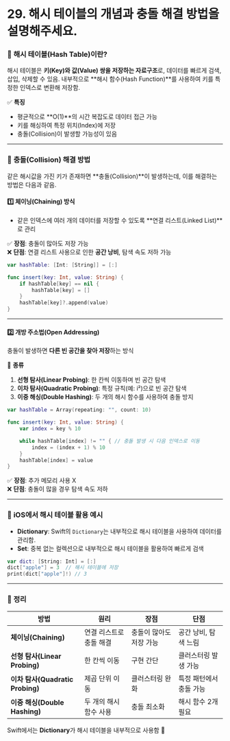#  29. 해시 테이블의 개념과 충돌 해결 방법을 설명해주세요.

### 🔹 **해시 테이블(Hash Table)이란?**  
해시 테이블은 **키(Key)와 값(Value) 쌍을 저장하는 자료구조**로, 데이터를 빠르게 검색, 삽입, 삭제할 수 있음. 내부적으로 **해시 함수(Hash Function)**를 사용하여 키를 특정한 인덱스로 변환해 저장함.  

✅ **특징**  
- 평균적으로 **O(1)**의 시간 복잡도로 데이터 접근 가능  
- 키를 해싱하여 특정 위치(Index)에 저장  
- 충돌(Collision)이 발생할 가능성이 있음  

---

### 🔹 **충돌(Collision) 해결 방법**  
같은 해시값을 가진 키가 존재하면 **충돌(Collision)**이 발생하는데, 이를 해결하는 방법은 다음과 같음.  

#### 1️⃣ **체이닝(Chaining) 방식**  
- 같은 인덱스에 여러 개의 데이터를 저장할 수 있도록 **연결 리스트(Linked List)**로 관리  

✅ **장점**: 충돌이 많아도 저장 가능  
❌ **단점**: 연결 리스트 사용으로 인한 **공간 낭비**, 탐색 속도 저하 가능  

```swift
var hashTable: [Int: [String]] = [:]

func insert(key: Int, value: String) {
    if hashTable[key] == nil {
        hashTable[key] = []
    }
    hashTable[key]?.append(value)
}
```

---

#### 2️⃣ **개방 주소법(Open Addressing)**  
충돌이 발생하면 **다른 빈 공간을 찾아 저장**하는 방식  

📌 **종류**  
1. **선형 탐사(Linear Probing)**: 한 칸씩 이동하며 빈 공간 탐색  
2. **이차 탐사(Quadratic Probing)**: 특정 규칙(예: i²)으로 빈 공간 탐색  
3. **이중 해싱(Double Hashing)**: 두 개의 해시 함수를 사용하여 충돌 방지  

```swift
var hashTable = Array(repeating: "", count: 10)

func insert(key: Int, value: String) {
    var index = key % 10

    while hashTable[index] != "" { // 충돌 발생 시 다음 인덱스로 이동
        index = (index + 1) % 10
    }
    hashTable[index] = value
}
```

✅ **장점**: 추가 메모리 사용 X  
❌ **단점**: 충돌이 많을 경우 탐색 속도 저하  

---

### 🔹 **iOS에서 해시 테이블 활용 예시**  
- **Dictionary**: Swift의 `Dictionary`는 내부적으로 해시 테이블을 사용하여 데이터를 관리함.  
- **Set**: 중복 없는 컬렉션으로 내부적으로 해시 테이블을 활용하여 빠르게 검색  

```swift
var dict: [String: Int] = [:]
dict["apple"] = 3  // 해시 테이블에 저장
print(dict["apple"]!) // 3
```

---

### 🔹 **정리**  
| 방법 | 원리 | 장점 | 단점 |
|------|------|------|------|
| **체이닝(Chaining)** | 연결 리스트로 충돌 해결 | 충돌이 많아도 저장 가능 | 공간 낭비, 탐색 느림 |
| **선형 탐사(Linear Probing)** | 한 칸씩 이동 | 구현 간단 | 클러스터링 발생 가능 |
| **이차 탐사(Quadratic Probing)** | 제곱 단위 이동 | 클러스터링 완화 | 특정 패턴에서 충돌 가능 |
| **이중 해싱(Double Hashing)** | 두 개의 해시 함수 사용 | 충돌 최소화 | 해시 함수 2개 필요 |

Swift에서는 **Dictionary**가 해시 테이블을 내부적으로 사용함 🚀

